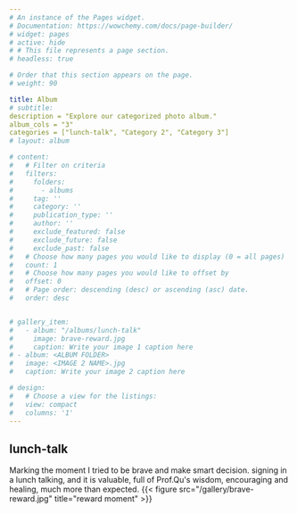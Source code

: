 ```yaml
---
# An instance of the Pages widget.
# Documentation: https://wowchemy.com/docs/page-builder/
# widget: pages
# active: hide
# # This file represents a page section.
# headless: true

# Order that this section appears on the page.
# weight: 90

title: Album
# subtitle:
description = "Explore our categorized photo album."
album_cols = "3"
categories = ["lunch-talk", "Category 2", "Category 3"]
# layout: album

# content:
#   # Filter on criteria
#   filters:
#     folders:
#       - albums
#     tag: ''
#     category: ''
#     publication_type: ''
#     author: ''
#     exclude_featured: false
#     exclude_future: false
#     exclude_past: false
#   # Choose how many pages you would like to display (0 = all pages)
#   count: 1
#   # Choose how many pages you would like to offset by
#   offset: 0
#   # Page order: descending (desc) or ascending (asc) date.
#   order: desc


# gallery_item:
#   - album: "/albums/lunch-talk"
#     image: brave-reward.jpg
#     caption: Write your image 1 caption here
# - album: <ALBUM FOLDER>
#   image: <IMAGE 2 NAME>.jpg
#   caption: Write your image 2 caption here

# design:
#   # Choose a view for the listings:
#   view: compact
#   columns: '1'
---
```

## lunch-talk
Marking the moment I tried to be brave and make smart decision. signing in a lunch talking, and it is valuable, full of Prof.Qu's wisdom, encouraging and healing, much more than expected. 
{{< figure src="/gallery/brave-reward.jpg" title="reward moment" >}}